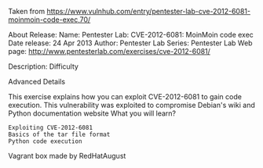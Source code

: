 Taken from https://www.vulnhub.com/entry/pentester-lab-cve-2012-6081-moinmoin-code-exec,70/ 

About Release:
    Name: Pentester Lab: CVE-2012-6081: MoinMoin code exec
    Date release: 24 Apr 2013
    Author: Pentester Lab
    Series: Pentester Lab
    Web page: http://www.pentesterlab.com/exercises/cve-2012-6081/

Description:
Difficulty

Advanced
Details

This exercise explains how you can exploit CVE-2012-6081 to gain code execution. This vulnerability was exploited to compromise Debian's wiki and Python documentation website
What you will learn?

    Exploiting CVE-2012-6081
    Basics of the tar file format
    Python code execution

Vagrant box made by RedHatAugust
